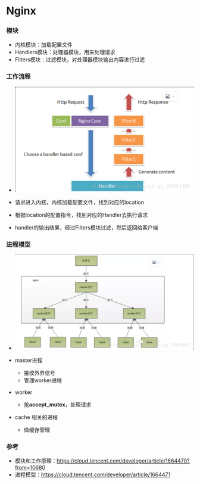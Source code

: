 # Nginx

### 模块

- 内核模块：加载配置文件
- Handlers模块：处理器模块，用来处理请求
- Filters模块：过滤模块，对处理器模块输出内容进行过滤

### 工作流程

- ![](https://raw.githubusercontent.com/li-zeyuan/access/master/img/20210321154506.png)

- 请求进入内核，内核加载配置文件，找到对应的location
- 根据location的配置指令，找到对应的Handler去执行请求
- handler的输出结果，经过Filters模块过滤，然后返回给客户端

### 进程模型

- ![](https://raw.githubusercontent.com/li-zeyuan/access/master/img/20210321155254.png)

- master进程
  - 接收外界信号
  - 管理worker进程
- worker
  - 抢**accept_mutex**，处理请求
- cache 相关的进程
  - 做缓存管理

### 参考

- 模块和工作原理：https://cloud.tencent.com/developer/article/1664470?from=10680
- 进程模型：https://cloud.tencent.com/developer/article/1664471